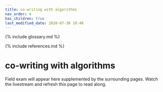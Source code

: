 ```yaml
---
title: co-writing with algorithms
nav_order: 4
has_children: true
last_modified_date: 2020-07-30 10:40
---
```


{% include glossary.md %}

{% include references.md %}

# co-writing with algorithms

Field exam will appear here supplemented by the surrounding pages. Watch the livestream and refresh this page to read along.

<iframe width="266" height="150" src="" frameborder="0" allow="accelerometer; autoplay; encrypted-media; gyroscope; picture-in-picture" allowfullscreen></iframe>